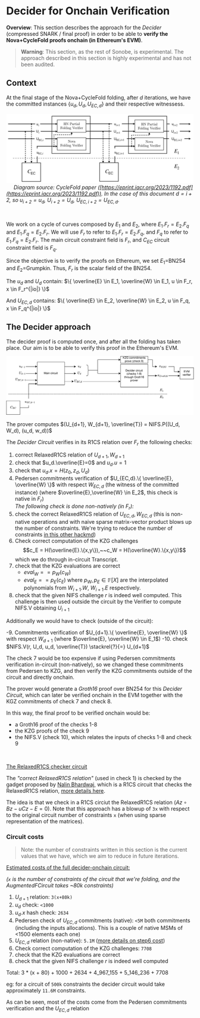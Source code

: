 # Decider for Onchain Verification

**Overview**: This section describes the approach for the *Decider* (compressed SNARK / final proof) in order to be able to **verify the Nova+CycleFold proofs onchain (in Ethereum's EVM)**.

> **Warning**: This section, as the rest of Sonobe, is experimental. The approach described in this section is highly experimental and has not been audited.


## Context
At the final stage of the Nova+CycleFold folding, after $d$ iterations, we have the committed instances $\{u_d, U_d, U_{EC,d} \}$ and their respective witnessess.

![](../imgs/cyclefold-paper-diagram.jpg)
<span style="padding:20px;">*Diagram source: CycleFold paper ([https://eprint.iacr.org/2023/1192.pdf](https://eprint.iacr.org/2023/1192.pdf)). In the case of this document $d=i+2$, so $u_{i+2} = u_d$, $U_{i+2}=U_d$, $U_{EC,i+2}=U_{EC,d}$.*</span>

<br>

We work on a cycle of curves composed by $E_1$ and $E_2$, where $E_1.F_r = E_2.F_q$ and $E_1.F_q=E_2.F_r$.
We will use $F_r$ to refer to $E_1.F_r=E_2.F_q$, and $F_q$ to refer to $E_1.F_q=E_2.F_r$.
The main circuit constraint field is $F_r$, and $C_{EC}$ circuit constraint field is $F_q$.

Since the objective is to verify the proofs on Ethereum, we set $E_1$=BN254 and $E_2$=Grumpkin. Thus, $F_r$ is the scalar field of the BN254.

The $u_d$ and $U_d$ contain: $\{ \overline{E} \in E_1, \overline{W} \in E_1, u \in F_r, x \in F_r^{|io|} \}$

And $U_{EC,d}$ contains: $\{ \overline{E} \in E_2, \overline{W} \in E_2, u \in F_q, x \in F_q^{|io|} \}$


## The Decider approach
The decider proof is computed once, and after all the folding has taken place. Our aim is to be able to verify this proof in the Ethereum's EVM.

![](../imgs/decider-onchain-flow-diagram.png)

The prover computes $(U_{d+1}, W_{d+1}, \overline{T}) = NIFS.P((U_d, W_d), (u_d, w_d))$

The *Decider Circuit* verifies in its R1CS relation over $F_r$ the following checks:

1. correct RelaxedR1CS relation of $U_{d+1}, W_{d+1}$
2. check that $u_d.\overline{E}=0$ and $u_d.u=1$
3. check that $u_d.x = H(z_0, z_d, U_d)$
4. Pedersen commitments verification of $U_{EC,d}.\{ \overline{E}, \overline{W} \}$ with respect $W_{EC,d}$ (the witness of the committed instance)
(where $\overline{E},\overline{W} \in E_2$, this check is native in $F_r$)
<br>*The following check is done non-natively (in $F_r$):*
5. check the correct RelaxedR1CS relation of $U_{EC,d}, W_{EC,d}$ (this is non-native operations and with naive sparse matrix-vector product blows up the number of constraints. We're trying to reduce the number of constraints [in this other hackmd](https://hackmd.io/x82lTH5oTcKE3uPHniuefw?view))
6. Check correct computation of the KZG challenges
$$c_E = H(\overline{E}.\{x,y\}),~~c_W = H(\overline{W}.\{x,y\})$$
which we do through in-circuit Transcript.
7. check that the KZG evaluations are correct
    - $eval_W == p_W(c_W)$
    - $eval_E == p_E(c_E)$
where $p_W, p_E \in \mathbb{F}[X]$ are the interpolated polynomials from $W_{i+1}.W,~ W_{i+1}.E$ respectively.
8. check that the given NIFS challenge $r$ is indeed well computed. This challenge is then used outside the circuit by the Verifier to compute NIFS.V obtaining $U_{i+1}$

Additionally we would have to check (outside of the circuit):

-9. Commitments verification of $U_{d+1}.\{ \overline{E}, \overline{W} \}$ with respect $W_{d+1}$ (where $\overline{E}, \overline{W} \in E_1$)
-10. check $NIFS.V(r, U_d, u_d, \overline{T}) \stackrel{?}{=} U_{d+1}$

The check 7 would be too expensive if using Pedersen commitments verification in-circuit (non-natively), so we changed these commitments from Pedersen to KZG, and then verify the KZG commitments outside of the circuit and directly onchain.

The prover would generate a *Groth16* proof over BN254 for this *Decider Circuit*, which can later be verified onchain in the EVM together with the KGZ commitments of check 7 and check 8.

In this way, the final proof to be verified onchain would be:

- a Groth16 proof of the checks 1-8
- the KZG proofs of the check 9
- the NIFS.V (check 10), which relates the inputs of checks 1-8 and check 9

<br>

<u>The RelaxedR1CS checker circuit</u>

The *"correct RelaxedR1CS relation"* (used in check 1) is checked by the gadget proposed by [Nalin Bhardwaj](https://twitter.com/nibnalin/), which is a R1CS circuit that checks the RelaxedR1CS relation, [more details here](https://github.com/privacy-scaling-explorations/sonobe/issues/19).

The idea is that we check in a R1CS circiut the RelaxedR1CS relation ($Az \circ Bz - uCz -E=0$). Note that this approach has a blowup of `3x` with respect to the original circuit number of constraints `x` (when using sparse representation of the matrices).


### Circuit costs
> Note: the number of constraints written in this section is the current values that we have, which we aim to reduce in future iterations.

<u>Estimated costs of the full decider-onchain circuit:</u>

*(`x` is the number of constraints of the circuit that we're folding, and the AugmentedFCircuit takes ~80k constraints)*

1. $U_{d+1}$ relation: `3(x+80k)`
2. $u_d$ check: `<1000`
3. $u_d.x$ hash check: `2634`
4. Pedersen check of $U_{EC,d}$ commitments (native): `<5M` both commitments (including the inputs allocations). This is a couple of native MSMs of <1500 elements each one)
5. $U_{EC,d}$ relation (non-native): `5.1M` ([more details on step6 cost](https://hackmd.io/x82lTH5oTcKE3uPHniuefw?view))
6. Check correct computation of the KZG challenges: `7708`
7. check that the KZG evaluations are correct
8. check that the given NIFS challenge $r$ is indeed well computed

Total: 3 * (x + 80) + 1000 + 2634 + 4_967_155 + 5_146_236 + 7708

eg: for a circuit of `500k` constraints the decider circuit would take approximately `11.6M` constraints.

As can be seen, most of the costs come from the Pedersen commitments verification and the $U_{EC,d}$ relation
